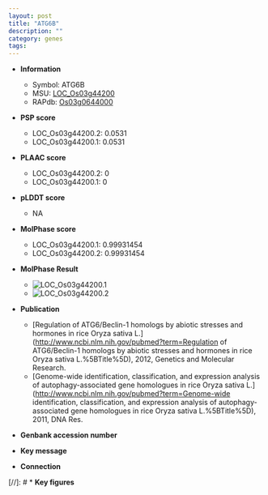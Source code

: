 ```yaml
---
layout: post
title: "ATG6B"
description: ""
category: genes
tags: 
---
```


* **Information**  
    + Symbol: ATG6B  
    + MSU: [LOC_Os03g44200](http://rice.plantbiology.msu.edu/cgi-bin/ORF_infopage.cgi?orf=LOC_Os03g44200)  
    + RAPdb: [Os03g0644000](http://rapdb.dna.affrc.go.jp/viewer/gbrowse_details/irgsp1?name=Os03g0644000)  

* **PSP score**  
    + LOC_Os03g44200.2: 0.0531 
    + LOC_Os03g44200.1: 0.0531 

* **PLAAC score**  
    + LOC_Os03g44200.2: 0 
    + LOC_Os03g44200.1: 0 

* **pLDDT score**
    + NA


* **MolPhase score**
    + LOC_Os03g44200.1: 0.99931454
    + LOC_Os03g44200.2: 0.99931454

* **MolPhase Result**
    + ![LOC_Os03g44200.1](https://304243504.github.io/Pictures/LOC_Os03g/LOC_Os03g44200.1.png)
    + ![LOC_Os03g44200.2](https://304243504.github.io/Pictures/LOC_Os03g/LOC_Os03g44200.2.png)

* **Publication**  
    + [Regulation of ATG6/Beclin-1 homologs by abiotic stresses and hormones in rice Oryza sativa L.](http://www.ncbi.nlm.nih.gov/pubmed?term=Regulation of ATG6/Beclin-1 homologs by abiotic stresses and hormones in rice Oryza sativa L.%5BTitle%5D), 2012, Genetics and Molecular Research.
    + [Genome-wide identification, classification, and expression analysis of autophagy-associated gene homologues in rice Oryza sativa L.](http://www.ncbi.nlm.nih.gov/pubmed?term=Genome-wide identification, classification, and expression analysis of autophagy-associated gene homologues in rice Oryza sativa L.%5BTitle%5D), 2011, DNA Res.

* **Genbank accession number**  

* **Key message**  

* **Connection**  

[//]: # * **Key figures**  



